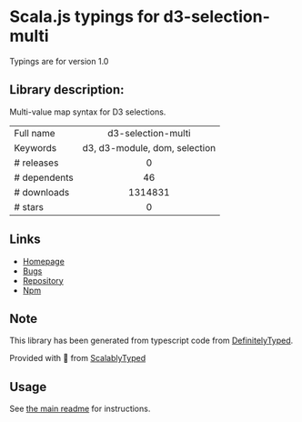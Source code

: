 
# Scala.js typings for d3-selection-multi

Typings are for version 1.0

## Library description:
Multi-value map syntax for D3 selections.

|                    |                 |
| ------------------ | :-------------: |
| Full name          | d3-selection-multi |
| Keywords           | d3, d3-module, dom, selection |
| # releases         | 0 |
| # dependents       | 46 |
| # downloads        | 1314831 |
| # stars            | 0 |

## Links
- [Homepage](https://github.com/d3/d3-selection-multi)
- [Bugs](https://github.com/d3/d3-selection-multi/issues)
- [Repository](https://github.com/d3/d3-selection-multi)
- [Npm](https://www.npmjs.com/package/d3-selection-multi)
    


## Note
This library has been generated from typescript code from [DefinitelyTyped](https://definitelytyped.org).

Provided with :purple_heart: from [ScalablyTyped](https://github.com/oyvindberg/ScalablyTyped)

## Usage
See [the main readme](../../readme.md) for instructions.


